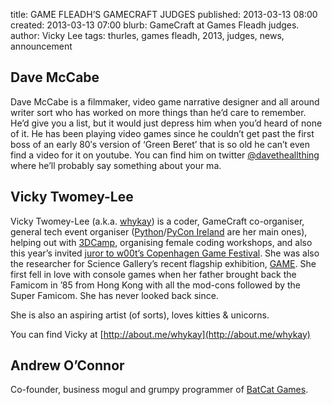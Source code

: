 title: GAME FLEADH’S GAMECRAFT JUDGES
published: 2013-03-13 08:00
created: 2013-03-13 07:00
blurb: GameCraft at Games Fleadh judges.
author: Vicky Lee
tags: thurles, games fleadh, 2013, judges, news, announcement

## Dave McCabe

Dave McCabe is a filmmaker, video game narrative designer and all around writer sort who has worked on more things than he’d care to remember. He’d give you a list, but it would just depress him when you’d heard of none of it. He has been playing video games since he couldn’t get past the first boss of an early 80′s version of ‘Green Beret’ that is so old he can’t even find a video for it on youtube. You can find him on twitter [@davetheallthing](https://twitter.com/davetheallthing) where he’ll probably say something about your ma.

## Vicky Twomey-Lee

Vicky Twomey-Lee (a.k.a. [whykay](http://twitter.com/whykay))  is a coder, GameCraft co-organiser, general tech event organiser ([Python](http://python.ie/)/[PyCon Ireland](http://python.ie/pycon/2012) are her main ones), helping out with [3DCamp](http://3dcamp.barcamp.ie/), organising female coding workshops, and also this year’s invited [juror to w00t’s Copenhagen Game Festival](http://w00t.dk/en/w00t-fetches-jury-member-from-science-gallery-dublin/). She was also the researcher for Science Gallery’s recent flagship exhibition, [GAME](http://sciencegallery.com/game). She first fell in love with console games when her father brought back the Famicom in ’85 from Hong Kong with all the mod-cons followed by the Super Famicom. She has never looked back since.

She is also an aspiring artist (of sorts), loves kitties & unicorns.

You can find Vicky at [http://about.me/whykay](http://about.me/whykay)

## Andrew O’Connor

Co-founder, business mogul and grumpy programmer of [BatCat Games](http://batcatgames.com/).